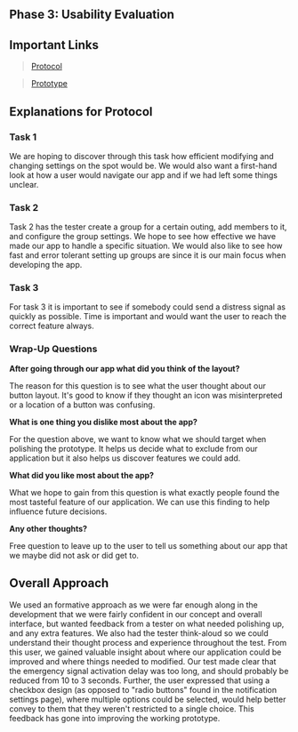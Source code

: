 ## Phase 3: Usability Evaluation

## Important Links

> [Protocol](../assets/protocol.pdf)

> [Prototype](https://xd.adobe.com/view/a6c874bc-1403-4167-5551-decc2e6fd092-d0f9/)

## Explanations for Protocol

### Task 1

We are hoping to discover through this task how efficient modifying and changing settings on the spot would be. We would also want a first-hand look at how a user would navigate our app and if we had left some things unclear.

### Task 2

Task 2 has the tester create a group for a certain outing, add members to it, and configure the group settings. We hope to see how effective we have made our app to handle a specific situation. We would also like to see how fast and error tolerant setting up groups are since it is our main focus when developing the app.

### Task 3

For task 3 it is important to see if somebody could send a distress signal as quickly as possible. Time is important and would want the user to reach the correct feature always.

### Wrap-Up Questions

**After going through our app what did you think of the layout?**

The reason for this question is to see what the user thought about our button layout. It's good to know if they thought an icon was misinterpreted or a location of a button was confusing.

**What is one thing you dislike most about the app?**

For the question above, we want to know what we should target when polishing the prototype. It helps us decide what to exclude from our application but it also helps us discover features we could add.

**What did you like most about the app?**

What we hope to gain from this question is what exactly people found the most tasteful feature of our application. We can use this finding to help influence future decisions.

**Any other thoughts?**

Free question to leave up to the user to tell us something about our app that we maybe did not ask or did get to.

## Overall Approach

We used an formative approach  as we were far enough along in the development that we were fairly confident in our concept and overall interface, but wanted feedback from a tester on what needed polishing up, and any extra features. We also had the tester think-aloud so we could understand their thought process and experience throughout the test. From this user, we gained valuable insight about where our application could be improved and where things needed to modified. Our test made clear that the emergency signal activation delay was too long, and should probably be reduced from 10 to 3 seconds. Further, the user expressed that using a checkbox design (as opposed to "radio buttons" found in the notification settings page), where multiple options could be selected, would help better convey to them that they weren't restricted to a single choice. This feedback has gone into improving the working prototype.
